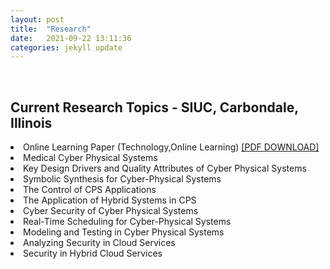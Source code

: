 ```yaml
---
layout: post
title:  "Research"
date:   2021-09-22 13:11:36
categories: jekyll update
---
```

<br>

Current Research Topics - SIUC, Carbondale, Illinois  
---
<li>Online Learning Paper (Technology,Online Learning) <a href="https://jmillersiu.github.io/assets/Miller_Online_Learning_pdf.pdf" download>[PDF DOWNLOAD]</a></li>
<li>Medical Cyber Physical Systems</li>
<li>Key Design Drivers and Quality Attributes of Cyber Physical Systems</li>
<li>Symbolic Synthesis for Cyber-Physical Systems</li>
<li>The Control of CPS Applications</li>
<li>The Application of Hybrid Systems in CPS</li>
<li>Cyber Security of Cyber Physical Systems</li>
<li>Real-Time Scheduling for Cyber-Physical Systems</li>
<li>Modeling and Testing in Cyber Physical Systems</li>
<li>Analyzing Security in Cloud Services</li>
<li>Security in Hybrid Cloud Services</li>
<br>
